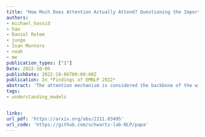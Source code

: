 ```yaml
---
title: "How Much Does Attention Actually Attend? Questioning the Importance of Attention in Pretrained Transformers"
authors:
- michael_hassid
- hao
- Daniel Rotem
- jungo
- Ivan Montero
- noah
- me
publication_types: ["1"]
Date: 2022-10-06
publishDate: 2022-10-06T00:00:00Z
publication: In *Findings of EMNLP 2022*
abstract: 'The attention mechanism is considered the backbone of the widely-used Transformer architecture. It contextualizes the input by computing input-specific attention matrices. We find that this mechanism, while powerful and elegant, is not as important as typically thought for pretrained language models. We introduce PAPA, a new probing method that replaces the input-dependent attention matrices with constant ones&#8212;the average attention weights over multiple inputs. We use PAPA to analyze several established pretrained Transformers on six downstream tasks. We find that without any input-dependent attention, all models achieve competitive performance&#8212;an average relative drop of only 8% from the probing baseline. Further, little or no performance drop is observed when replacing half of the input-dependent attention matrices with constant (input-<i>independent</i>) ones. Interestingly, we show that better-performing models lose more from applying our method than weaker models, suggesting that the utilization of the input-dependent attention mechanism might be a factor in their success. Our results motivate research on simpler alternatives to input-dependent attention, as well as on methods for better utilization of this mechanism in the Transformer architecture.'
tags:
- understanding_models


links:
url_pdf: 'https://arxiv.org/abs/2211.03495'
url_code: 'https://github.com/schwartz-lab-NLP/papa'
---
```

